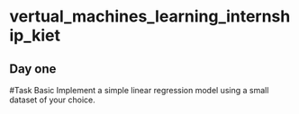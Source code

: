 # vertual_machines_learning_internship_kiet
## Day one
#Task 
Basic	Implement a simple linear regression model using a small dataset of your choice.

